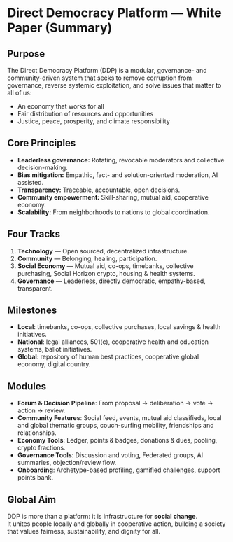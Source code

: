 # Direct Democracy Platform — White Paper (Summary)

## Purpose
The Direct Democracy Platform (DDP) is a modular, governance- and community-driven system that seeks to remove corruption from governance, reverse systemic exploitation, and solve issues that matter to all of us:  
- An economy that works for all  
- Fair distribution of resources and opportunities  
- Justice, peace, prosperity, and climate responsibility  

## Core Principles
- **Leaderless governance:** Rotating, revocable moderators and collective decision-making.  
- **Bias mitigation:** Empathic, fact- and solution-oriented moderation, AI assisted.  
- **Transparency:** Traceable, accountable, open decisions.  
- **Community empowerment:** Skill-sharing, mutual aid, cooperative economy.  
- **Scalability:** From neighborhoods to nations to global coordination.  

## Four Tracks
1. **Technology** — Open sourced, decentralized infrastructure.  
2. **Community** — Belonging, healing, participation.  
3. **Social Economy** — Mutual aid, co-ops, timebanks, collective purchasing, Social Horizon crypto, housing & health systems.  
4. **Governance** — Leaderless, directly democratic, empathy-based, transparent.  

## Milestones
- **Local**: timebanks, co-ops, collective purchases, local savings & health initiatives.  
- **National**: legal alliances, 501(c), cooperative health and education systems, ballot initiatives.  
- **Global**: repository of human best practices, cooperative global economy, digital country.  

## Modules
- **Forum & Decision Pipeline**: From proposal → deliberation → vote → action → review.  
- **Community Features**: Social feed, events, mutual aid classifieds, local and global thematic groups, couch-surfing mobility, friendships and relationships.  
- **Economy Tools**: Ledger, points & badges, donations & dues, pooling, crypto fractions.  
- **Governance Tools**: Discussion and voting, Federated groups, AI summaries, objection/review flow.  
- **Onboarding**: Archetype-based profiling, gamified challenges, support points bank.  

## Global Aim
DDP is more than a platform: it is infrastructure for **social change**.  
It unites people locally and globally in cooperative action, building a society that values fairness, sustainability, and dignity for all.  
